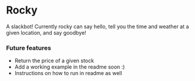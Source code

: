 # Rocky

A slackbot! Currently rocky can say hello, tell you the time and weather at a given location, and say goodbye!

### Future features

- Return the price of a given stock
- Add a working example in the readme soon :)
- Instructions on how to run in readme as well